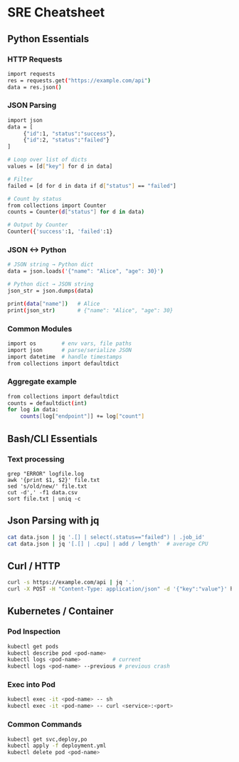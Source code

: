 # SRE Cheatsheet

## Python Essentials
### HTTP Requests

```bash
import requests
res = requests.get("https://example.com/api")
data = res.json()
```

### JSON Parsing

```bash
import json
data = [
     {"id":1, "status":"success"},
     {"id":2, "status":"failed"}
]

# Loop over list of dicts
values = [d["key"] for d in data]

# Filter
failed = [d for d in data if d["status"] == "failed"]

# Count by status
from collections import Counter
counts = Counter(d["status"] for d in data)

# Output by Counter 
Counter({'success':1, 'failed':1}
```

### JSON <-> Python

```bash
# JSON string → Python dict
data = json.loads('{"name": "Alice", "age": 30}')

# Python dict → JSON string
json_str = json.dumps(data)

print(data["name"])   # Alice
print(json_str)       # {"name": "Alice", "age": 30}
```

### Common Modules
```bash
import os        # env vars, file paths
import json      # parse/serialize JSON
import datetime  # handle timestamps
from collections import defaultdict
```

### Aggregate example
```bash
from collections import defaultdict
counts = defaultdict(int)
for log in data:
    counts[log["endpoint"]] += log["count"]
```

## Bash/CLI Essentials
### Text processing
```
grep "ERROR" logfile.log
awk '{print $1, $2}' file.txt
sed 's/old/new/' file.txt
cut -d',' -f1 data.csv
sort file.txt | uniq -c
```

## Json Parsing with jq
```bash
cat data.json | jq '.[] | select(.status=="failed") | .job_id'
cat data.json | jq '[.[] | .cpu] | add / length'  # average CPU
```

## Curl / HTTP
```bash
curl -s https://example.com/api | jq '.'
curl -X POST -H "Content-Type: application/json" -d '{"key":"value"}' https://example.com/api
```

## Kubernetes / Container

### Pod Inspection
```bash
kubectl get pods
kubectl describe pod <pod-name>
kubectl logs <pod-name>          # current
kubectl logs <pod-name> --previous # previous crash
```

### Exec into Pod
```bash
kubectl exec -it <pod-name> -- sh
kubectl exec -it <pod-name> -- curl <service>:<port>
```

### Common Commands
```bash
kubectl get svc,deploy,po
kubectl apply -f deployment.yml
kubectl delete pod <pod-name>
```



